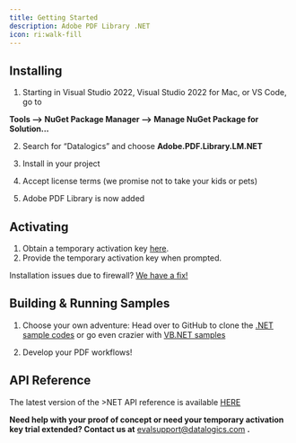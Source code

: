 ```yaml
---
title: Getting Started
description: Adobe PDF Library .NET
icon: ri:walk-fill
---
```


## **Installing**

1. Starting in Visual Studio 2022, Visual Studio 2022 for Mac, or VS Code, go to

**Tools --> NuGet Package Manager --> Manage NuGet Package for Solution...**

2. Search for “Datalogics” and choose **Adobe.PDF.Library.LM.NET**

3) Install in your project

4. Accept license terms (we promise not to take your kids or pets)

5) Adobe PDF Library is now added

## **Activating**

1. Obtain a temporary activation key [here](https://www.datalogics.com/pdf-sdk-free-trial).
2. Provide the temporary activation key when prompted.

Installation issues due to firewall? [We have a fix!](/adobe-pdf-library/dot-net/firewall-issues)

## **Building & Running Samples**

1. Choose your own adventure: Head over to GitHub to clone the [.NET sample codes](https://github.com/datalogics/apdfl-csharp-dotnet-samples) or go even crazier with [VB.NET samples](https://github.com/datalogics/apdfl-vb-dotnet-samples)

2) Develop your PDF workflows!

## API Reference
The latest version of the >NET API reference is available [HERE](https://docs.datalogics.com/apdfl18/DotNet/APDFL18.0.5PlusP1b/Overview/index.html)

**Need help with your proof of concept or need your temporary activation key trial extended? Contact us at** <evalsupport@datalogics.com> **.**
